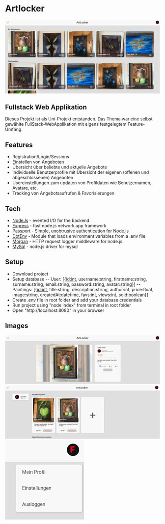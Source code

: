 # Artlocker
![mainpage](https://github.com/Flashrex/ArtLocker/blob/master/public/readme/main.png?raw=true)

## Fullstack Web Applikation
Dieses Projekt ist als Uni-Projekt entstanden.
Das Thema war eine selbst gewählte FullStack-WebApplikation mit eigens festgelegtem Feature-Umfang.

## Features
- Registration/Login/Sessions
- Einstellen von Angeboten
- Übersicht über beliebte und aktuelle Angebote
- Individuelle Benutzerprofile mit Übersicht der eigenen (offenen und abgeschlossenen) Angeboten
- Usereinstellungen zum updaten von Profildaten wie Benutzernamen, Avatare, etc.
- Tracking von Angebotsaufrufen & Favorisierungen

## Tech

- [NodeJs](https://nodejs.org/en/) - evented I/O for the backend
- [Express](https://expressjs.com/) - fast node.js network app framework
- [Passport](https://www.passportjs.org/) - Simple, unobtrusive authentication for Node.js
- [DotEnv](https://www.npmjs.com/package/dotenv) - Module that loads environment variables from a .env file
- [Morgan](https://www.npmjs.com/package/morgan) - HTTP request logger middleware for node.js
- [MySql](https://www.npmjs.com/package/mysql) - node.js driver for mysql

## Setup

- Download project
- Setup database
-- User: [{<u>id:int</u>, username:string, firstname:string, surname:string, email:string, password:string, avatar:string}]
-- Paintings: [{<u>id:int</u>, title:string, description:string, author:int, price:float, image:string, createdAt:datetime, favs:int, views:int, sold:boolean}]
- Create .env file in root folder and add your database credentials
- Run project using "node index" from terminal in root folder
- Open "http://localhost:8080" in your browser

## Images
![painting](https://github.com/Flashrex/ArtLocker/blob/master/public/readme/painting.png?raw=true)
![profile](https://github.com/Flashrex/ArtLocker/blob/master/public/readme/profile.png?raw=true)
![settings](https://github.com/Flashrex/ArtLocker/blob/master/public/readme/settings.png?raw=true)

